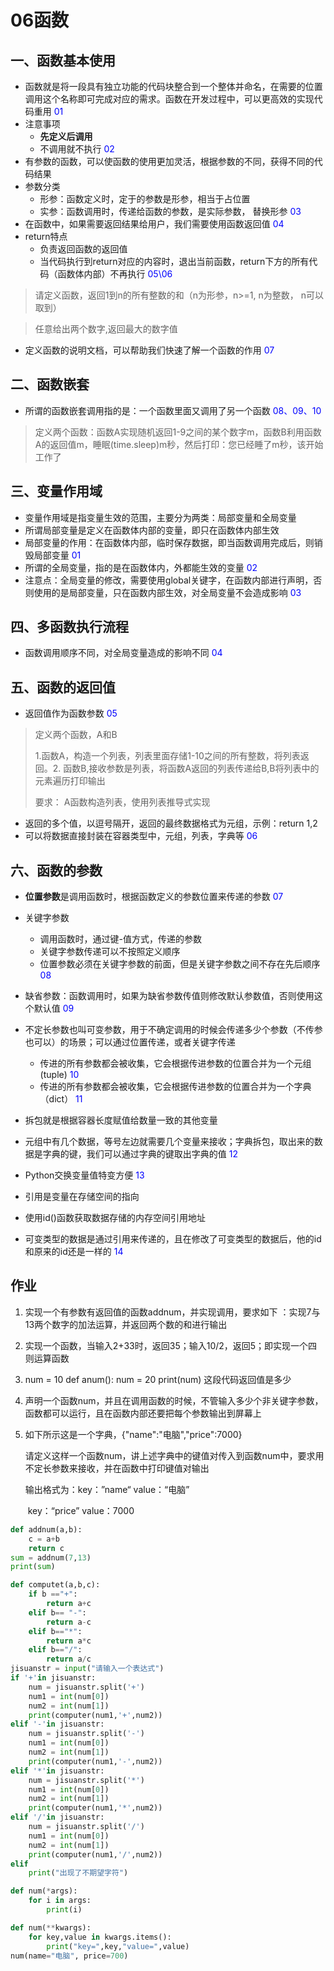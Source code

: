 # 06函数

## 一、函数基本使用

- 函数就是将一段具有独立功能的代码块整合到一个整体并命名，在需要的位置调用这个名称即可完成对应的需求。函数在开发过程中，可以更高效的实现代码重用  <span  style="color: blue">01</span>
- 注意事项
  - **先定义后调用**
  - 不调用就不执行  <span  style="color: blue">02</span>
- 有参数的函数，可以使函数的使用更加灵活，根据参数的不同，获得不同的代码结果
- 参数分类
  - 形参：函数定义时，定于的参数是形参，相当于占位置
  - 实参：函数调用时，传递给函数的参数，是实际参数， 替换形参  <span  style="color: blue">03</span>
- 在函数中，如果需要返回结果给用户，我们需要使用函数返回值 <span  style="color: blue">04</span>
- return特点
  - 负责返回函数的返回值
  - 当代码执行到return对应的内容时，退出当前函数，return下方的所有代码（函数体内部）不再执行  <span  style="color: blue">05\\06</span>

> 请定义函数，返回1到n的所有整数的和（n为形参，n>=1, n为整数， n可以取到）

> 任意给出两个数字,返回最大的数字值

- 定义函数的说明文档，可以帮助我们快速了解一个函数的作用  <span  style="color: blue">07</span>

## 二、函数嵌套

- 所谓的函数嵌套调用指的是：一个函数里面又调用了另一个函数   <span  style="color: blue">08、09、10</span>

> 定义两个函数：函数A实现随机返回1-9之间的某个数字m，函数B利用函数A的返回值m，睡眠(time.sleep)m秒，然后打印：您已经睡了m秒，该开始工作了

## 三、变量作用域

- 变量作用域是指变量生效的范围，主要分为两类：局部变量和全局变量
- 所谓局部变量是定义在函数体内部的变量，即只在函数体内部生效
- 局部变量的作用：在函数体内部，临时保存数据，即当函数调用完成后，则销毁局部变量   <span  style="color: blue">01</span>
- 所谓的全局变量，指的是在函数体内，外都能生效的变量  <span  style="color: blue">02</span>
- 注意点：全局变量的修改，需要使用global关键字，在函数内部进行声明，否则使用的是局部变量，只在函数内部生效，对全局变量不会造成影响   <span  style="color: blue">03</span>

## 四、多函数执行流程

- 函数调用顺序不同，对全局变量造成的影响不同 <span  style="color: blue">04</span>

## 五、函数的返回值

- 返回值作为函数参数  <span  style="color: blue">05</span>

> 定义两个函数，A和B
>
> 1.函数A，构造一个列表，列表里面存储1-10之间的所有整数，将列表返回。2. 函数B,接收参数是列表，将函数A返回的列表传递给B,B将列表中的元素遍历打印输出
>
> 要求：        A函数构造列表，使用列表推导式实现

- 返回的多个值，以逗号隔开，返回的最终数据格式为元组，示例：return 1,2
- 可以将数据直接封装在容器类型中，元组，列表，字典等  <span  style="color: blue">06</span>

## 六、函数的参数

- **位置参数**是调用函数时，根据函数定义的参数位置来传递的参数 <span  style="color: blue">07</span>

- 关键字参数

  - 调用函数时，通过键-值方式，传递的参数
  - 关键字参数传递可以不按照定义顺序
  - 位置参数必须在关键字参数的前面，但是关键字参数之间不存在先后顺序 <span  style="color: blue">08</span>

- 缺省参数：函数调用时，如果为缺省参数传值则修改默认参数值，否则使用这个默认值  <span  style="color: blue">09</span>

- 不定长参数也叫可变参数，用于不确定调用的时候会传递多少个参数（不传参也可以）的场景；可以通过位置传递，或者关键字传递
  - 传进的所有参数都会被收集，它会根据传进参数的位置合并为一个元组(tuple) <span  style="color: blue">10</span>
  - 传进的所有参数都会被收集，它会根据传进参数的位置合并为一个字典（dict） <span  style="color: blue">11</span>
- 拆包就是根据容器长度赋值给数量一致的其他变量
-  元组中有几个数据，等号左边就需要几个变量来接收；字典拆包，取出来的数据是字典的键，我们可以通过字典的键取出字典的值  <span  style="color: blue">12</span>
- Python交换变量值特变方便   <span  style="color: blue">13</span>
- 引用是变量在存储空间的指向
- 使用id()函数获取数据存储的内存空间引用地址
- 可变类型的数据是通过引用来传递的，且在修改了可变类型的数据后，他的id和原来的id还是一样的  <span  style="color: blue">14</span>

## 作业

1. 实现一个有参数有返回值的函数addnum，并实现调用，要求如下 ：实现7与13两个数字的加法运算，并返回两个数的和进行输出

2. 实现一个函数，当输入2+33时，返回35；输入10/2，返回5；即实现一个四则运算函数

3. num = 10
   def anum():
       num = 20
   print(num) 这段代码返回值是多少

4. 声明一个函数num，并且在调用函数的时候，不管输入多少个非关键字参数，函数都可以运行，且在函数内部还要把每个参数输出到屏幕上

5. 如下所示这是一个字典，{"name":"电脑","price":7000}

   请定义这样一个函数num，讲上述字典中的键值对传入到函数num中，要求用不定长参数来接收，并在函数中打印键值对输出

   输出格式为：key：”name“   value：“电脑”

   ​			key：“price”    value：7000









```python
def addnum(a,b):
    c = a+b
    return c
sum = addnum(7,13)
print(sum)
```

```python
def computet(a,b,c):
    if b =="+":
        return a+c
    elif b== "-":
        return a-c
    elif b=="*":
        return a*c
    elif b=="/":
        return a/c
jisuanstr = input("请输入一个表达式")
if '+'in jisuanstr:
    num = jisuanstr.split('+')
    num1 = int(num[0])
    num2 = int(num[1])
    print(computer(num1,'+',num2))
elif '-'in jisuanstr:
    num = jisuanstr.split('-')
    num1 = int(num[0])
    num2 = int(num[1])
    print(computer(num1,'-',num2))
elif '*'in jisuanstr:
    num = jisuanstr.split('*')
    num1 = int(num[0])
    num2 = int(num[1])
    print(computer(num1,'*',num2))
elif '/'in jisuanstr:
    num = jisuanstr.split('/')
    num1 = int(num[0])
    num2 = int(num[1])
    print(computer(num1,'/',num2))
elif 
	print("出现了不期望字符")
```

```python
def num(*args):
    for i in args:
        print(i)
```

```python
def num(**kwargs):
    for key,value in kwargs.items():
        print("key=",key,"value=",value)
num(name="电脑", price=700)
```

